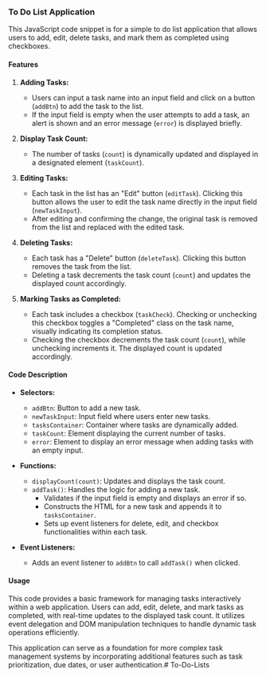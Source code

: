 ### To Do List Application

This JavaScript code snippet is for a simple to do list application that allows users to add, edit, delete tasks, and mark them as completed using checkboxes.

#### Features

1. **Adding Tasks:**
   - Users can input a task name into an input field and click on a button (`addBtn`) to add the task to the list.
   - If the input field is empty when the user attempts to add a task, an alert is shown and an error message (`error`) is displayed briefly.

2. **Display Task Count:**
   - The number of tasks (`count`) is dynamically updated and displayed in a designated element (`taskCount`).

3. **Editing Tasks:**
   - Each task in the list has an "Edit" button (`editTask`). Clicking this button allows the user to edit the task name directly in the input field (`newTaskInput`).
   - After editing and confirming the change, the original task is removed from the list and replaced with the edited task.

4. **Deleting Tasks:**
   - Each task has a "Delete" button (`deleteTask`). Clicking this button removes the task from the list.
   - Deleting a task decrements the task count (`count`) and updates the displayed count accordingly.

5. **Marking Tasks as Completed:**
   - Each task includes a checkbox (`taskCheck`). Checking or unchecking this checkbox toggles a "Completed" class on the task name, visually indicating its completion status.
   - Checking the checkbox decrements the task count (`count`), while unchecking increments it. The displayed count is updated accordingly.

#### Code Description

- **Selectors:**
  - `addBtn`: Button to add a new task.
  - `newTaskInput`: Input field where users enter new tasks.
  - `tasksContainer`: Container where tasks are dynamically added.
  - `taskCount`: Element displaying the current number of tasks.
  - `error`: Element to display an error message when adding tasks with an empty input.

- **Functions:**
  - `displayCount(count)`: Updates and displays the task count.
  - `addTask()`: Handles the logic for adding a new task.
    - Validates if the input field is empty and displays an error if so.
    - Constructs the HTML for a new task and appends it to `tasksContainer`.
    - Sets up event listeners for delete, edit, and checkbox functionalities within each task.

- **Event Listeners:**
  - Adds an event listener to `addBtn` to call `addTask()` when clicked.

#### Usage

This code provides a basic framework for managing tasks interactively within a web application. Users can add, edit, delete, and mark tasks as completed, with real-time updates to the displayed task count. It utilizes event delegation and DOM manipulation techniques to handle dynamic task operations efficiently.

This application can serve as a foundation for more complex task management systems by incorporating additional features such as task prioritization, due dates, or user authentication.# To-Do-Lists
